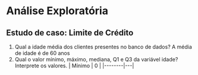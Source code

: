 # Análise Exploratória

## Estudo de caso: Limite de Crédito

1. Qual a idade média dos clientes presentes no banco de dados? 
  A média de idade é de 60 anos
2. Qual o valor mínimo, máximo, mediana, Q1 e Q3 da variável idade? Interprete os valores.
  | Mínimo | 0 |
  |--------|---|
  
